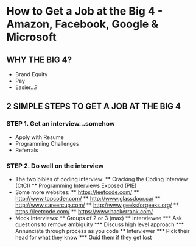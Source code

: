 # How to Get a Job at the Big 4 - Amazon, Facebook, Google & Microsoft

## WHY THE BIG 4?
* Brand Equity
* Pay
* Easier...?

## 2 SIMPLE STEPS TO GET A JOB AT THE BIG 4

### STEP 1. Get an interview...somehow
* Apply with Resume
* Programming Challenges
* Referrals

### STEP 2. Do well on the interview
* The two bibles of coding interview:
** Cracking the Coding Interview (CtCI)
** Programming Interviews Exposed (PIE)
* Some more websites:
** https://leetcode.com/
** http://www.topcoder.com/
** http://www.glassdoor.ca/
** http://www.careercup.com/
** http://www.geeksforgeeks.org/
** https://leetcode.com/
** https://www.hackerrank.com/
* Mock Interviews:
** Groups of 2 or 3 (max)
** Interviewee
*** Ask questions to remove ambiguity
*** Discuss high level approach
*** Annunciate through process as you code
** Interviewer
*** Pick their head for what they know
*** Guid them if they get lost
